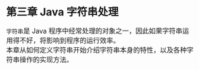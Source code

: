 # 第三章 Java 字符串处理

<font size=4px>`字符串`是 Java 程序中经常处理的对象之一，因此如果字符串运用得不好，将影响到程序的运行效率。<br>
本章从如何定义字符串开始介绍字符串本身的特性，以及各种字符串操作的实现方法。</font>
